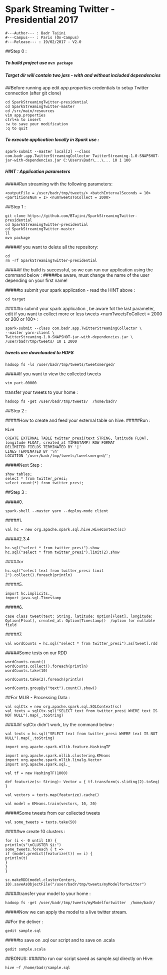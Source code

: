 # Spark Streaming Twitter - Presidential 2017

```
#---Author--- : Badr Tajini
#---Campus--- : Paris (On-Campus)
#---Release--- : 19/02/2017 - V2.0
```

##Step 0 :
##### To build project use ```mvn package```
##### Target dir will contain two jars - with and without included dependencies

##Before running app edit _app.properties_ credentials to setup Twitter connection (after git clone)
```
cd SparkStreamingTwitter-presidential
cd SparkStreamingTwitter-master
cd /src/main/resources
vim app.properties
ctrl+a to insert
:w to save your modification
:q to quit
```
##### To execute application locally in Spark use :
```
spark-submit --master local[2] --class com.badr.app.TwitterStreamingCollector TwitterStreaming-1.0-SNAPSHOT-jar-with-dependencies.jar C:\Users\Badr\...\... 10 1 100
```
##### HINT : Application parameters
#####Run streaming with the following parameters:

```
<outputFile = /user/badr/tmp/tweets/> <batchIntervalSeconds = 10> <partitionsNum = 1> <numTweetsToCollect = 2000>
```

##Step 1 :
```
git clone https://github.com/BTajini/SparkStreamingTwitter-presidential
cd SparkStreamingTwitter-presidential
cd SparkStreamingTwitter-master
ll
mvn package
```

#####if you want to delete all the repository:
```
cd
rm -rf SparkStreamingTwitter-presidential
```

#####if the build is successful, so we can run our application using the command below :
#####be aware, must change the name of the user depending on your first name!

#####to submit your spark application - read the HINT above :
```
cd target

```
#####to submit your spark application , be aware fot the last parameter, edit if you want to collect more or less tweets <numTweetsToCollect = 2000 or 200 or 100> :
```
spark-submit --class com.badr.app.TwitterStreamingCollector \
--master yarn-client \
TwitterStreaming-1.0-SNAPSHOT-jar-with-dependencies.jar \
/user/badr/tmp/tweets/ 10 1 2000
```

##### tweets are downloaded to HDFS

```
hadoop fs -ls /user/badr/tmp/tweets/tweetsmerged/
```

#####If you want to view the collected tweets
```
vim part-00000
```

transfer your tweets to your home :
```
hadoop fs -get /user/badr/tmp/tweets/  /home/badr/
```

##Step 2 :

#####How to create and feed your external table on hive.
#####Run :
```
Hive
```

```
CREATE EXTERNAL TABLE twitter_presi(text STRING, latitude FLOAT, longitude FLOAT, created_at TIMESTAMP) ROW FORMAT
DELIMITED FIELDS TERMINATED BY '|'
LINES TERMINATED BY '\n'
LOCATION '/user/badr/tmp/tweets/tweetsmerged/';
```
#####Next Step :
```
show tables;
select * from twitter_presi;
select count(*) from twitter_presi;
```
##Step 3 :

#####0.
```
spark-shell --master yarn --deploy-mode client
```
#####1.
```
val hc = new org.apache.spark.sql.hive.HiveContext(sc)
```
#####2.3.4
```
hc.sql("select * from twitter_presi").show
hc.sql("select * from twitter_presi").limit(2).show
```
#####or
```
hc.sql("select text from twitter_presi limit 2").collect().foreach(println)
```
#####5.
```
import hc.implicits._
import java.sql.Timestamp
```
#####6.
```
case class tweet(text: String, latitude: Option[Float], longitude: Option[Float], created_at: Option[Timestamp])  /option for nullable field
```
#####7.
```
val wordCounts = hc.sql("select * from twitter_presi").as[tweet].rdd
```
#####Some tests on our RDD
```
wordCounts.count()
wordCounts.collect().foreach(println)
wordCounts.take(10)

wordCounts.take(2).foreach(println)

wordCounts.groupBy("text").count().show()
```

##For MLIB  - Processing Data :

```
val sqlCtx = new org.apache.spark.sql.SQLContext(sc)
val texts = sqlCtx.sql("SELECT text from twitter_presi WHERE text IS NOT NULL").map(_.toString)
```
#####if sqlCtx didn't work, try the command below :
```
val texts = hc.sql("SELECT text from twitter_presi WHERE text IS NOT NULL").map(_.toString)
```
```
import org.apache.spark.mllib.feature.HashingTF

import org.apache.spark.mllib.clustering.KMeans
import org.apache.spark.mllib.linalg.Vector
import org.apache.spark.sql._
```
```
val tf = new HashingTF(1000)
```
```
def featurize(s: String): Vector = { tf.transform(s.sliding(2).toSeq) }
```
```
val vectors = texts.map(featurize).cache()
```
```
val model = KMeans.train(vectors, 10, 20)
```
#####Some tweets from our collected tweets
```
val some_tweets = texts.take(50)
```
#####we create 10 clusters :
```
for (i <- 0 until 10) {
println(s"\nCLUSTER $i:")
some_tweets.foreach { t =>
if (model.predict(featurize(t)) == i) {
println(t)
}
}
}
```

```
sc.makeRDD(model.clusterCenters, 10).saveAsObjectFile("/user/badr/tmp/tweets/myModelfortwitter")

```

#####transfer your model to your home :

```
hadoop fs -get /user/badr/tmp/tweets/myModelfortwitter  /home/badr/
```
#####Now we can apply the model to a live twitter stream.

##For the deliver :

```
gedit sample.sql
```

#####to save on .sql our script and to save on .scala

```
gedit sample.scala
```

##BONUS:
#####to run our script saved as sample.sql directly on Hive:

```
hive –f /home/badr/sample.sql
```
